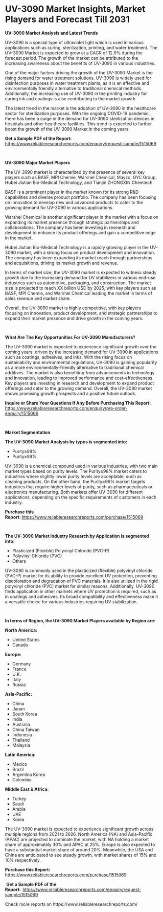 <p><h1>UV-3090 Market Insights, Market Players and Forecast Till 2031</h1></p><p><strong>UV-3090 Market Analysis and Latest Trends</strong></p>
<p><p>UV-3090 is a special type of ultraviolet light which is used in various applications such as curing, sterilization, printing, and water treatment. The UV-3090 Market is expected to grow at a CAGR of 12.9% during the forecast period. The growth of the market can be attributed to the increasing awareness about the benefits of UV-3090 in various industries. </p><p>One of the major factors driving the growth of the UV-3090 Market is the rising demand for water treatment solutions. UV-3090 is widely used for disinfection purposes in water treatment plants, as it is an effective and environmentally friendly alternative to traditional chemical methods. Additionally, the increasing use of UV-3090 in the printing industry for curing ink and coatings is also contributing to the market growth.</p><p>The latest trend in the market is the adoption of UV-3090 in the healthcare sector for sterilization purposes. With the ongoing COVID-19 pandemic, there has been a surge in the demand for UV-3090 sterilization devices in hospitals and other healthcare facilities. This trend is expected to further boost the growth of the UV-3090 Market in the coming years.</p></p>
<p><strong>Get a Sample PDF of the Report:&nbsp;</strong> <a href="https://www.reliableresearchreports.com/enquiry/request-sample/1515069">https://www.reliableresearchreports.com/enquiry/request-sample/1515069</a></p>
<p>&nbsp;</p>
<p><strong>UV-3090 Major Market Players</strong></p>
<p><p>The UV-3090 market is characterized by the presence of several key players such as BASF, MPI Chemie, Warshel Chemical, Mayzo, GYC Group, Hubei Jiutian Bio-Medical Technology, and Tianjin ZHONGXIN Chemtech. </p><p>BASF is a prominent player in the market known for its strong R&D capabilities and diverse product portfolio. The company has been focusing on innovation to develop new and advanced products to cater to the growing demand for UV-3090 in various applications. </p><p>Warshel Chemical is another significant player in the market with a focus on expanding its market presence through strategic partnerships and collaborations. The company has been investing in research and development to enhance its product offerings and gain a competitive edge in the market. </p><p>Hubei Jiutian Bio-Medical Technology is a rapidly growing player in the UV-3090 market, with a strong focus on product development and innovation. The company has been expanding its market reach through partnerships and acquisitions, driving its market growth and revenue. </p><p>In terms of market size, the UV-3090 market is expected to witness steady growth due to the increasing demand for UV stabilizers in various end-use industries such as automotive, packaging, and construction. The market size is projected to reach XX billion USD by 2025, with key players such as BASF, MPI Chemie, and Warshel Chemical leading the market in terms of sales revenue and market share. </p><p>Overall, the UV-3090 market is highly competitive, with key players focusing on innovation, product development, and strategic partnerships to expand their market presence and drive growth in the coming years.</p></p>
<p>&nbsp;</p>
<p><strong>What Are The Key Opportunities For UV-3090 Manufacturers?</strong></p>
<p><p>The UV-3090 market is expected to experience significant growth over the coming years, driven by the increasing demand for UV-3090 in applications such as coatings, adhesives, and inks. With the rising focus on sustainability and environmental regulations, UV-3090 is gaining popularity as a more environmentally-friendly alternative to traditional chemical additives. The market is also benefiting from advancements in technology and innovation, leading to improved performance and cost-effectiveness. Key players are investing in research and development to expand product offerings and cater to the growing demand. Overall, the UV-3090 market shows promising growth prospects and a positive future outlook.</p></p>
<p><strong>Inquire or Share Your Questions If Any Before Purchasing This Report:</strong> <a href="https://www.reliableresearchreports.com/enquiry/pre-order-enquiry/1515069">https://www.reliableresearchreports.com/enquiry/pre-order-enquiry/1515069</a></p>
<p>&nbsp;</p>
<p><strong>Market Segmentation</strong></p>
<p><strong>The UV-3090 Market Analysis by types is segmented into:</strong></p>
<p><ul><li>Purity≥98%</li><li>Purity≥99%</li></ul></p>
<p><p>UV-3090 is a chemical compound used in various industries, with two main market types based on purity levels. The Purity≥98% market caters to industries where slightly lower purity levels are acceptable, such as cleaning products. On the other hand, the Purity≥99% market targets industries that require higher levels of purity, such as pharmaceuticals or electronics manufacturing. Both markets offer UV-3090 for different applications, depending on the specific requirements of customers in each industry.</p></p>
<p><strong>Purchase this Report:&nbsp;</strong><a href="https://www.reliableresearchreports.com/purchase/1515069">https://www.reliableresearchreports.com/purchase/1515069</a></p>
<p>&nbsp;</p>
<p><strong>The UV-3090 Market Industry Research by Application is segmented into:</strong></p>
<p><ul><li>Plasticized (Flexible) Polyvinyl Chloride (PVC-P)</li><li>Polyvinyl Chloride (PVC)</li><li>Others</li></ul></p>
<p><p>UV-3090 is commonly used in the plasticized (flexible) polyvinyl chloride (PVC-P) market for its ability to provide excellent UV protection, preventing discoloration and degradation of PVC materials. It is also utilized in the rigid polyvinyl chloride (PVC) market for similar reasons. Additionally, UV-3090 finds application in other markets where UV protection is required, such as in coatings and adhesives. Its broad compatibility and effectiveness make it a versatile choice for various industries requiring UV stabilization.</p></p>
<p>&nbsp;</p>
<p><strong>In terms of Region, the UV-3090 Market Players available by Region are:</strong></p>
<p>
    <p> <strong> North America: </strong>
        <ul>
            <li>United States</li>
            <li>Canada</li>
        </ul>
        </p> 
    <p> <strong> Europe: </strong>
        <ul>
            <li>Germany</li>
            <li>France</li>
            <li>U.K.</li>
            <li>Italy</li>
            <li>Russia</li>
        </ul>
        </p> 
    <p> <strong> Asia-Pacific: </strong>
        <ul>
            <li>China</li>
            <li>Japan</li>
            <li>South Korea</li>
            <li>India</li>
            <li>Australia</li>
            <li>China Taiwan</li>
            <li>Indonesia</li>
            <li>Thailand</li>
            <li>Malaysia</li>
        </ul>
        </p> 
    <p> <strong> Latin America: </strong>
        <ul>
            <li>Mexico</li>
            <li>Brazil</li>
            <li>Argentina Korea</li>
            <li>Colombia</li>
        </ul>
        </p> 
    <p> <strong> Middle East & Africa: </strong>
        <ul>
            <li>Turkey</li>
            <li>Saudi</li>
            <li>Arabia</li>
            <li>UAE</li>
            <li>Korea</li>
        </ul>
    </p>
    </p>
<p><p>The UV-3090 market is expected to experience significant growth across multiple regions from 2021 to 2026. North America (NA) and Asia-Pacific (APAC) are projected to dominate the market, with NA holding a market share of approximately 30% and APAC at 25%. Europe is also expected to have a substantial market share of around 20%. Meanwhile, the USA and China are anticipated to see steady growth, with market shares of 15% and 10% respectively.</p></p>
<p><strong>Purchase this Report: </strong><a href="https://www.reliableresearchreports.com/purchase/1515069">https://www.reliableresearchreports.com/purchase/1515069</a></p>
<p>&nbsp;<strong>Get a Sample PDF of the Report:&nbsp;&nbsp;</strong><a href="https://www.reliableresearchreports.com/enquiry/request-sample/1515069">https://www.reliableresearchreports.com/enquiry/request-sample/1515069</a></p>
<p><strong></strong></p>
<p>Check more reports on https://www.reliableresearchreports.com/</p>